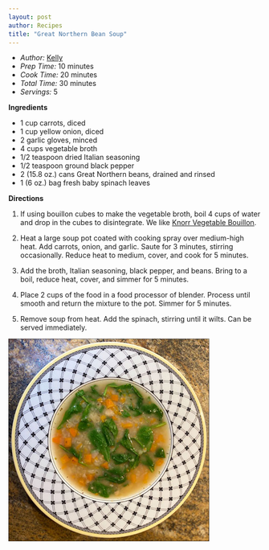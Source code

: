 ```yaml
---
layout: post
author: Recipes
title: "Great Northern Bean Soup"
---
```


* _Author:_ [Kelly](https://jonahwithoutthewhale.com/authors/kelly/)
* _Prep Time:_ 10 minutes
* _Cook Time:_ 20 minutes
* _Total Time:_ 30 minutes
* _Servings:_ 5

**Ingredients**
* 1 cup carrots, diced
* 1 cup yellow onion, diced
* 2 garlic gloves, minced
* 4 cups vegetable broth
* 1/2 teaspoon dried Italian seasoning
* 1/2 teaspoon ground black pepper
* 2 (15.8 oz.) cans Great Northern beans, drained and rinsed
* 1 (6 oz.) bag fresh baby spinach leaves

**Directions**
1. If using bouillon cubes to make the vegetable broth, boil 4 cups of water and drop in the cubes to disintegrate. We like [Knorr Vegetable Bouillon](https://www.knorr.com/us/en/products/bouillon/vegetable.html).

2. Heat a large soup pot coated with cooking spray over medium-high heat. Add carrots, onion, and garlic. Saute for 3 minutes, stirring occasionally. Reduce heat to medium, cover, and cook for 5 minutes.

3. Add the broth, Italian seasoning, black pepper, and beans. Bring to a boil, reduce heat, cover, and simmer for 5 minutes.

4. Place 2 cups of the food in a food processor of blender. Process until smooth and return the mixture to the pot. Simmer for 5 minutes.

5. Remove soup from heat. Add the spinach, stirring until it wilts. Can be served immediately.

![Photo by Jonah Without the Whale](/images/2020-03-24_bean_soup.jpg)
